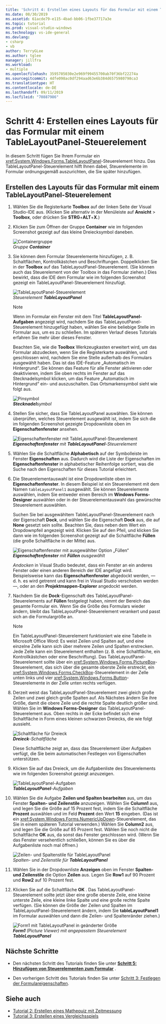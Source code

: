 ```yaml
---
title: 'Schritt 4: Erstellen eines Layouts für das Formular mit einem TableLayoutPanel-Steuerelement'
ms.date: 08/30/2019
ms.assetid: 61acde79-e115-4bad-bb06-1fbe37717a3e
ms.topic: tutorial
ms.prod: visual-studio-windows
ms.technology: vs-ide-general
ms.devlang:
- csharp
- vb
author: TerryGLee
ms.author: tglee
manager: jillfra
ms.workload:
- multiple
ms.openlocfilehash: 3595705030e2e969f99455700ab70f36bf22274a
ms.sourcegitcommit: 4dfe098ac0df294aad63e6b384d6575980798ca3
ms.translationtype: HT
ms.contentlocale: de-DE
ms.lasthandoff: 09/11/2019
ms.locfileid: "70887986"
---
```

# <a name="step-4-lay-out-your-form-with-a-tablelayoutpanel-control"></a>Schritt 4: Erstellen eines Layouts für das Formular mit einem TableLayoutPanel-Steuerelement

In diesem Schritt fügen Sie Ihrem Formular ein <xref:System.Windows.Forms.TableLayoutPanel>-Steuerelement hinzu. Das TableLayoutPanel-Steuerelement hilft Ihnen dabei, Steuerelemente im Formular ordnungsgemäß auszurichten, die Sie später hinzufügen.

## <a name="how-to-lay-out-your-form-with-a-tablelayoutpanel-control"></a>Erstellen des Layouts für das Formular mit einem TableLayoutPanel-Steuerelement

1. Wählen Sie die Registerkarte **Toolbox** auf der linken Seite der Visual Studio-IDE aus. (Klicken Sie alternativ in der Menüleiste auf **Ansicht** > **Toolbox**, oder drücken Sie **STRG**+**ALT**+**X**.)

1. Klicken Sie zum Öffnen der Gruppe **Container** wie im folgenden Screenshot gezeigt auf das kleine Dreiecksymbol daneben.

     ![Containergruppe](../ide/media/express_toolbox.png)<br>
*Gruppe* ***Container***

1. Sie können dem Formular Steuerelemente hinzufügen, z. B. Schaltflächen, Kontrollkästchen und Beschriftungen. Doppelklicken Sie in der **Toolbox** auf das TableLayoutPanel-Steuerelement. (Sie können auch das Steuerelement von der Toolbox in das Formular ziehen.) Dies bewirkt, dass die IDE dem Formular wie im folgenden Screenshot gezeigt ein TableLayoutPanel-Steuerelement hinzufügt.

     ![TableLayoutPanel-Steuerelement](../ide/media/express_formtablelayout.png)<br>
*Steuerelement* ***TableLayoutPanel***

    > [!NOTE]
    > Wenn im Formular ein Fenster mit dem Titel **TableLayoutPanel-Aufgaben** angezeigt wird, nachdem Sie das TableLayoutPanel-Steuerelement hinzugefügt haben, wählen Sie eine beliebige Stelle im Formular aus, um es zu schließen. Im späteren Verlauf dieses Tutorials erfahren Sie mehr über dieses Fenster.

     Beachten Sie, wie die **Toolbox** Werkzeugkasten erweitert wird, um das Formular abzudecken, wenn Sie die Registerkarte auswählen, und geschlossen wird, nachdem Sie eine Stelle außerhalb des Formulars ausgewählt haben. Das ist das IDE-Feature „Automatisch im Hintergrund“. Sie können das Feature für alle Fenster aktivieren oder deaktivieren, indem Sie oben rechts im Fenster auf das Stecknadelsymbol klicken, um das Feature „Automatisch im Hintergrund“ ein- und auszuschalten. Das Ortsmarkensymbol sieht wie folgt aus.

     ![Pinsymbol](../ide/media/express_pushpintoolbox.png)<br>
***Stecknadel****symbol*

1. Stellen Sie sicher, dass Sie TableLayoutPanel auswählen. Sie können überprüfen, welches Steuerelement ausgewählt ist, indem Sie sich die im folgenden Screenshot gezeigte Dropdownliste oben im **Eigenschaftenfenster** ansehen.

     ![Eigenschaftenfenster mit TableLayoutPanel-Steuerelement](../ide/media/express_controlspropwin.png)<br>
***Eigenschaftenfenster*** *mit* ***TableLayoutPanel***-*Steuerelement*

1. Wählen Sie die Schaltfläche **Alphabetisch** auf der Symbolleiste im Fenster **Eigenschaften** aus. Dadurch wird die Liste der Eigenschaften im **Eigenschaftenfenster** in alphabetischer Reihenfolge sortiert, was die Suche nach den Eigenschaften für dieses Tutorial erleichtert.

1. Die Steuerelementauswahl ist eine Dropdownliste oben im **Eigenschaftenfenster**. In diesem Beispiel ist ein Steuerelement mit dem Namen `tableLayoutPanel1` ausgewählt. Sie können Steuerelemente auswählen, indem Sie entweder einen Bereich im **Windows Forms-Designer** auswählen oder in der Steuerelementauswahl das gewünschte Steuerelement auswählen.

   Suchen Sie bei ausgewähltem TableLayoutPanel-Steuerelement nach der Eigenschaft **Dock**, und wählen Sie die Eigenschaft **Dock** aus, die auf **None** gesetzt sein sollte. Beachten Sie, dass neben dem Wert ein Dropdownpfeil angezeigt wird. Klicken Sie auf den Pfeil, und klicken Sie dann wie im folgenden Screenshot gezeigt auf die Schaltfläche **Füllen** (die große Schaltfläche in der Mitte) aus.

     ![Eigenschaftenfenster mit ausgewählter Option „Füllen“](../ide/media/express_docktable.png)<br>
***Eigenschaftenfenster*** *mit* ***Füllen*** *ausgewählt*

     *Andocken* in Visual Studio bedeutet, dass ein Fenster an ein anderes Fenster oder einen anderen Bereich der IDE angefügt wird. Beispielsweise kann das **Eigenschaftenfenster** abgedockt werden, &mdash;d. h. es wird getrennt und kann frei in Visual Studio verschoben werden&mdash;, oder an den **Projektmappen-Explorer** angedockt werden.

1. Nachdem Sie die **Dock**-Eigenschaft des TableLayoutPanel-Steuerelements auf **Füllen** festgelegt haben, nimmt der Bereich das gesamte Formular ein. Wenn Sie die Größe des Formulars wieder ändern, bleibt das TableLayoutPanel-Steuerelement verankert und passt sich an die Formulargröße an.

    > [!NOTE]
    > Ein TableLayoutPanel-Steuerelement funktioniert wie eine Tabelle in Microsoft Office Word: Es weist Zeilen und Spalten auf, und eine einzelne Zelle kann sich über mehrere Zeilen und Spalten erstrecken. Jede Zelle kann ein Steuerelement enthalten (z. B. eine Schaltfläche, ein Kontrollkästchen oder eine Beschriftung). Das TableLayoutPanel-Steuerelement sollte über ein <xref:System.Windows.Forms.PictureBox>-Steuerelement, das sich über die gesamte oberste Zeile erstreckt, ein <xref:System.Windows.Forms.CheckBox>-Steuerelement in der Zelle unten links und vier <xref:System.Windows.Forms.Button>-Steuerelemente in der Zelle unten rechts verfügen.

1. Derzeit weist das TableLayoutPanel-Steuerelement zwei gleich große Zeilen und zwei gleich große Spalten auf. Als Nächstes ändern Sie ihre Größe, damit die obere Zeile und die rechte Spalte deutlich größer sind. Wählen Sie im **Windows Forms-Designer** das TableLayoutPanel-Steuerelement aus. Oben rechts in der Ecke befindet sich eine Schaltfläche in Form eines kleinen schwarzen Dreiecks, die wie folgt aussieht.

     ![Schaltfläche für Dreieck](../ide/media/express_iconblacktriangle.gif)<br>
***Dreieck***-*Schaltfläche*

     Diese Schaltfläche zeigt an, dass das Steuerelement über Aufgaben verfügt, die Sie beim automatischen Festlegen von Eigenschaften unterstützen.

1. Klicken Sie auf das Dreieck, um die Aufgabenliste des Steuerelements wie im folgenden Screenshot gezeigt anzuzeigen.

     ![TableLayoutPanel-Aufgaben](../ide/media/express_tablepanel.png)<br>
***TableLayoutPanel***-*Aufgaben*

1. Wählen Sie die Aufgabe **Zeilen und Spalten bearbeiten** aus, um das Fenster **Spalten- und Zeilenstile** anzuzeigen. Wählen Sie **Column1** aus, und legen Sie die Größe auf 15 Prozent fest, indem Sie die Schaltfläche **Prozent** auswählen und im Feld **Prozent** den Wert **15** eingeben. (Das ist ein <xref:System.Windows.Forms.NumericUpDown>-Steuerelement, das Sie in einem späteren Tutorial verwenden.) Wählen Sie **Column2** aus, und legen Sie die Größe auf 85 Prozent fest. Wählen Sie noch nicht die Schaltfläche **OK** aus, da sonst das Fenster geschlossen wird. (Wenn Sie das Fenster versehentlich schließen, können Sie es über die Aufgabenliste noch mal öffnen.)

     ![Zeilen- und Spaltenstile für TableLayoutPanel](../ide/media/vs_tablelayoutpanel_setup.png)<br>
*Spalten- und Zeilenstile für* ***TableLayoutPanel***

1. Wählen Sie in der Dropdownliste **Anzeigen** oben im Fenster **Spalten- und Zeilenstile** die Option **Zeilen** aus. Legen Sie **Row1** auf 90 Prozent und **Row2** auf 10 Prozent fest.

1. Klicken Sie auf die Schaltfläche **OK** . Das TableLayoutPanel-Steuerelement sollte jetzt über eine große oberste Zeile, eine kleine unterste Zeile, eine kleine linke Spalte und eine große rechte Spalte verfügen. (Sie können die Größe der Zeilen und Spalten im TableLayoutPanel-Steuerelement ändern, indem Sie **tableLayoutPanel1** im Formular auswählen und dann die Zeilen- und Spaltenränder ziehen.)

     ![Form1 mit TableLayoutPanel in geänderter Größe](../ide/media/vs_formafterlayoutpanel.png)<br>
***Form1*** *(Picture Viewer) mit angepasstem Steuerelement* ***TableLayoutPanel***

## <a name="next-steps"></a>Nächste Schritte

* Den nächsten Schritt des Tutorials finden Sie unter **[Schritt 5: Hinzufügen von Steuerelementen zum Formular](../ide/step-5-add-controls-to-your-form.md)** .

* Den vorherigen Schritt des Tutorials finden Sie unter [Schritt 3: Festlegen der Formulareigenschaften](../ide/step-3-set-your-form-properties.md).

## <a name="see-also"></a>Siehe auch

* [Tutorial 2: Erstellen eines Mathequiz mit Zeitmessung](tutorial-2-create-a-timed-math-quiz.md)
* [Tutorial 3: Erstellen eines Vergleichsspiels](tutorial-3-create-a-matching-game.md)
